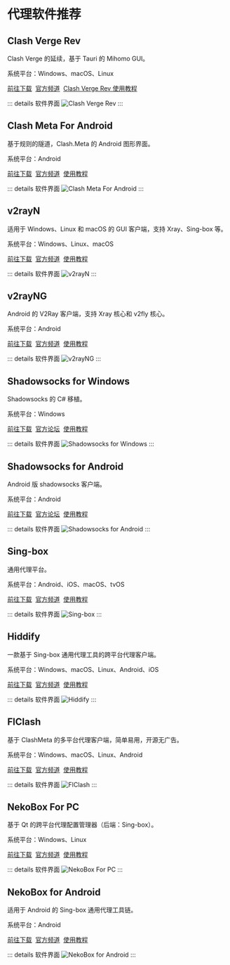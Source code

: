 # 代理软件推荐

## Clash Verge Rev

Clash Verge 的延续，基于 Tauri 的 Mihomo GUI。

系统平台：Windows、macOS、Linux

[前往下载](https://www.clashverge.dev/install.html)&nbsp;
[官方频道](https://t.me/clash_verge_re)&nbsp;
[Clash Verge Rev 使用教程](https://xszn.org/2025/03/clash-verge-rev/)

::: details 软件界面
<Img
    alt="Clash Verge Rev"
    src="/images/app/proxy/clash-verge-rev.webp"
/>
:::

## Clash Meta For Android

基于规则的隧道，Clash.Meta 的 Android 图形界面。

系统平台：Android

[前往下载](https://github.com/MetaCubeX/ClashMetaForAndroid/releases)&nbsp;
[官方频道](https://t.me/clashmeta)&nbsp;
[使用教程](https://wiki.metacubex.one/)

::: details 软件界面
<Img
    src="/images/app/proxy/clash-meta-for-android.webp"
    alt="Clash Meta For Android"
/>
:::

## v2rayN

适用于 Windows、Linux 和 macOS 的 GUI 客户端，支持 Xray、Sing-box 等。

系统平台：Windows、Linux、macOS

[前往下载](https://github.com/2dust/v2rayN/releases)&nbsp;
[官方频道](https://t.me/github_2dust)&nbsp;
[使用教程](https://github.com/2dust/v2rayN/wiki)

::: details 软件界面
<Img
    src="/images/app/proxy/v2rayn.webp"
    alt="v2rayN"
/>
:::

## v2rayNG

Android 的 V2Ray 客户端，支持 Xray 核心和 v2fly 核心。

系统平台：Android

[前往下载](https://github.com/2dust/v2rayN/releases)&nbsp;
[官方频道](https://t.me/github_2dust)&nbsp;
[使用教程](https://github.com/2dust/v2rayNG/wiki)

::: details 软件界面
<Img
    src="/images/app/proxy/v2rayng.webp"
    alt="v2rayNG"
/>
:::

## Shadowsocks for Windows

Shadowsocks 的 C# 移植。

系统平台：Windows

[前往下载](https://github.com/shadowsocks/shadowsocks-windows/releases)&nbsp;
[官方论坛](https://discourse.shadowsocks.org/)&nbsp;
[使用教程](https://github.com/shadowsocks/shadowsocks-windows/wiki/Shadowsocks-Windows-%E4%BD%BF%E7%94%A8%E8%AF%B4%E6%98%8E)

::: details 软件界面
<Img
    src="/images/app/proxy/shadowsocks-for-windows.webp"
    alt="Shadowsocks for Windows"
/>
:::

## Shadowsocks for Android

Android 版 shadowsocks 客户端。

系统平台：Android

[前往下载](https://github.com/shadowsocks/shadowsocks-android/releases)&nbsp;
[官方论坛](https://discourse.shadowsocks.org/c/implementations/shadowsocks-android/6)&nbsp;
[使用教程](https://github.com/shadowsocks/shadowsocks-android/)

::: details 软件界面
<Img
    src="/images/app/proxy/shadowsocks-for-android.webp"
    alt="Shadowsocks for Android"
/>
:::

## Sing-box

通用代理平台。

系统平台：Android、iOS、macOS、tvOS

[前往下载](https://sing-box.sagernet.org/zh/clients/)&nbsp;
[官方频道](https://t.me/yapnc)&nbsp;
[使用教程](https://sing-box.sagernet.org/zh/manual/proxy/server/)

::: details 软件界面
<Img
    src="/images/app/proxy/sing-box.webp"
    alt="Sing-box"
/>
:::

## Hiddify

一款基于 Sing-box 通用代理工具的跨平台代理客户端。

系统平台：Windows、macOS、Linux、Android、iOS

[前往下载](https://hiddify.com/)&nbsp;
[官方频道](https://telegram.dog/hiddify)&nbsp;
[使用教程](https://hiddify.com/app/proxy/)

::: details 软件界面
<Img
    src="/images/app/proxy/hiddify.webp"
    alt="Hiddify"
/>
:::

## FlClash

基于 ClashMeta 的多平台代理客户端，简单易用，开源无广告。

系统平台：Windows、macOS、Linux、Android

[前往下载](https://github.com/chen08209/FlClash/releases)&nbsp;
[官方频道](https://t.me/FlClash)&nbsp;
[使用教程](https://github.com/chen08209/FlClash/blob/main/README_zh_CN.md)

::: details 软件界面
<Img
    src="/images/app/proxy/flclash.webp"
    alt="FlClash"
/>
:::

## NekoBox For PC

基于 Qt 的跨平台代理配置管理器（后端：Sing-box）。

系统平台：Windows、Linux

[前往下载](https://github.com/MatsuriDayo/nekoray/releases)&nbsp;
[官方频道](https://t.me/Matsuridayo)&nbsp;
[使用教程](https://matsuridayo.github.io/n-configuration/)

::: details 软件界面
<Img
    src="/images/app/proxy/nekobox-for-pc.webp"
    alt="NekoBox For PC"
/>
:::

## NekoBox for Android

适用于 Android 的 Sing-box 通用代理工具链。

系统平台：Android

[前往下载](https://github.com/MatsuriDayo/NekoBoxForAndroid/releases)&nbsp;
[官方频道](https://t.me/MatsuriDayo)&nbsp;
[使用教程](https://matsuridayo.github.io/nb4a-configuration/)

::: details 软件界面
<Img
    src="/images/app/proxy/nekobox-for-android.webp"
    alt="NekoBox for Android"
/>
:::